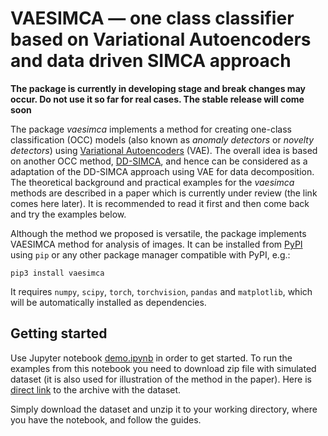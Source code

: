 # VAESIMCA — one class classifier based on Variational Autoencoders and data driven SIMCA approach

**The package is currently in developing stage and break changes may occur. Do not use it so far for real cases. The stable release will come soon**

The package *vaesimca* implements a method for creating one-class classification (OCC) models (also known as *anomaly detectors* or *novelty detectors*) using [Variational Autoencoders](https://en.wikipedia.org/wiki/Variational_autoencoder) (VAE). The overall idea is based on another OCC method, [DD-SIMCA](http://dx.doi.org/10.1002/cem.3556), and hence can be considered as a adaptation of the DD-SIMCA approach using VAE for data decomposition. The theoretical background and practical examples for the *vaesimca* methods are described in a paper which is currently under review (the link comes here later). It is recommended to read it first and then come back and try the examples below.

Although the method we proposed is versatile, the package implements VAESIMCA method for analysis of images. It can be installed from [PyPI](https://pypi.org) using `pip` or any other package manager compatible with PyPI, e.g.:

```
pip3 install vaesimca
```

It requires `numpy`, `scipy`, `torch`, `torchvision`, `pandas` and `matplotlib`,  which will be automatically installed as dependencies.


## Getting started

Use Jupyter notebook [demo.ipynb](https://github.com/svkucheryavski/vaesimca/blob/main/demo/demo.ipynb) in order to get started. To run the examples from this notebook you need to download zip file with simulated dataset (it is also used for illustration of the method in the paper). Here is [direct link](https://github.com/svkucheryavski/vaesimca/raw/main/demo/images_simulated.zip) to the archive with the dataset.

Simply download the dataset and unzip it to your working directory, where you have the notebook, and follow the guides.

